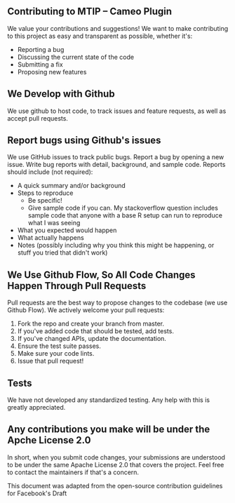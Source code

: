 ## Contributing to MTIP – Cameo Plugin
We value your contributions and suggestions! We want to make contributing to this project as easy and transparent as possible, whether it's:
-	Reporting a bug
-	Discussing the current state of the code
-	Submitting a fix
-	Proposing new features
## We Develop with Github
We use github to host code, to track issues and feature requests, as well as accept pull requests.

## Report bugs using Github's issues
We use GitHub issues to track public bugs. Report a bug by opening a new issue.
Write bug reports with detail, background, and sample code. Reports should include (not required):
-	A quick summary and/or background
-	Steps to reproduce
    -	Be specific!
    -	Give sample code if you can. My stackoverflow question includes sample code that anyone with a base R setup can run to reproduce what I was seeing
-	What you expected would happen
-	What actually happens
-	Notes (possibly including why you think this might be happening, or stuff you tried that didn't work)
## We Use Github Flow, So All Code Changes Happen Through Pull Requests
Pull requests are the best way to propose changes to the codebase (we use Github Flow). We actively welcome your pull requests:
1.	Fork the repo and create your branch from master.
2.	If you've added code that should be tested, add tests.
3.	If you've changed APIs, update the documentation.
4.	Ensure the test suite passes.
5.	Make sure your code lints.
6.	Issue that pull request!
## Tests
We have not developed any standardized testing. Any help with this is greatly appreciated.
## Any contributions you make will be under the Apche License 2.0
In short, when you submit code changes, your submissions are understood to be under the same Apache License 2.0 that covers the project. Feel free to contact the maintainers if that's a concern.


This document was adapted from the open-source contribution guidelines for Facebook's Draft

